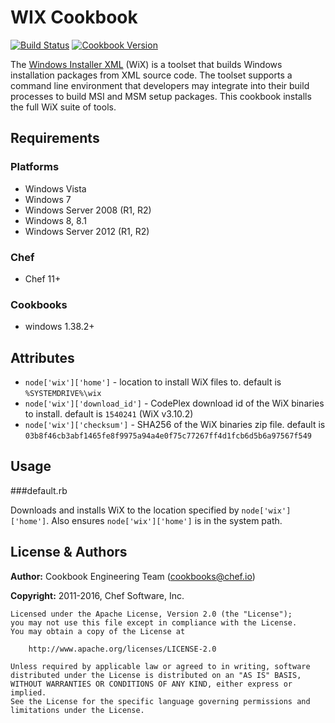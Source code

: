 # WIX Cookbook
[![Build Status](https://travis-ci.org/chef-cookbooks/wix.svg?branch=master)](http://travis-ci.org/chef-cookbooks/wix) [![Cookbook Version](https://img.shields.io/cookbook/v/wix.svg)](https://supermarket.chef.io/cookbooks/wix)

The [Windows Installer XML](http://wixtoolset.org/) (WiX) is a toolset that builds Windows installation packages from XML source code. The toolset supports a command line environment that developers may integrate into their build processes to build MSI and MSM setup packages. This cookbook installs the full WiX suite of tools.

## Requirements
### Platforms
- Windows Vista
- Windows 7
- Windows Server 2008 (R1, R2)
- Windows 8, 8.1
- Windows Server 2012 (R1, R2)

### Chef
- Chef 11+

### Cookbooks
- windows 1.38.2+

## Attributes
- `node['wix']['home']` - location to install WiX files to.  default is `%SYSTEMDRIVE%\wix`
- `node['wix']['download_id']` - CodePlex download id of the WiX binaries to install. default is `1540241` (WiX v3.10.2)
- `node['wix']['checksum']` - SHA256 of the WiX binaries zip file. default is `03b8f46cb3abf1465fe8f9975a94a4e0f75c77267ff4d1fcb6d5b6a97567f549`

## Usage
###default.rb

Downloads and installs WiX to the location specified by `node['wix']['home']`. Also ensures `node['wix']['home']` is in the system path.

## License & Authors
**Author:** Cookbook Engineering Team ([cookbooks@chef.io](mailto:cookbooks@chef.io))

**Copyright:** 2011-2016, Chef Software, Inc.

```text
Licensed under the Apache License, Version 2.0 (the "License");
you may not use this file except in compliance with the License.
You may obtain a copy of the License at

    http://www.apache.org/licenses/LICENSE-2.0

Unless required by applicable law or agreed to in writing, software
distributed under the License is distributed on an "AS IS" BASIS,
WITHOUT WARRANTIES OR CONDITIONS OF ANY KIND, either express or implied.
See the License for the specific language governing permissions and
limitations under the License.
```

